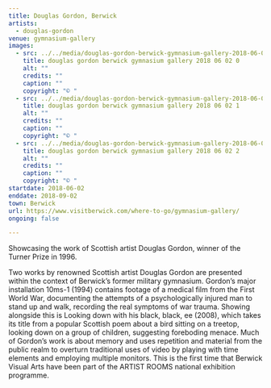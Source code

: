 ```yaml
---
title: Douglas Gordon, Berwick
artists:
  - douglas-gordon
venue: gymnasium-gallery
images:
  - src: ../../media/douglas-gordon-berwick-gymnasium-gallery-2018-06-02-0.webp
    title: douglas gordon berwick gymnasium gallery 2018 06 02 0
    alt: ""
    credits: ""
    caption: ""
    copyright: "© "
  - src: ../../media/douglas-gordon-berwick-gymnasium-gallery-2018-06-02-1.webp
    title: douglas gordon berwick gymnasium gallery 2018 06 02 1
    alt: ""
    credits: ""
    caption: ""
    copyright: "© "
  - src: ../../media/douglas-gordon-berwick-gymnasium-gallery-2018-06-02-2.webp
    title: douglas gordon berwick gymnasium gallery 2018 06 02 2
    alt: ""
    credits: ""
    caption: ""
    copyright: "© "
startdate: 2018-06-02
enddate: 2018-09-02
town: Berwick
url: https://www.visitberwick.com/where-to-go/gymnasium-gallery/
ongoing: false

---
```


Showcasing the work of Scottish artist Douglas Gordon, winner of the Turner Prize in 1996.

Two works by renowned Scottish artist Douglas Gordon are presented within the context of Berwick’s former military gymnasium. Gordon’s major installation 10ms-1 (1994) contains footage of a medical film from the First World War, documenting the attempts of a psychologically injured man to stand up and walk, recording the real symptoms of war trauma. Showing alongside this is Looking down with his black, black, ee (2008), which takes its title from a popular Scottish poem about a bird sitting on a treetop, looking down on a group of children, suggesting foreboding menace. Much of Gordon’s work is about memory and uses repetition and material from the public realm to overturn traditional uses of video by playing with time elements and employing multiple monitors. This is the first time that Berwick Visual Arts have been part of the ARTIST ROOMS national exhibition programme.